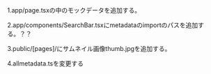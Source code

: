 1.app/page.tsxの中のモックデータを追加する。

2.app/components/SearchBar.tsxにmetadataのimportのパスを追加する。？？

3.public/[pages]/にサムネイル画像thumb.jpgを追加する。

4.allmetadata.tsを変更する
